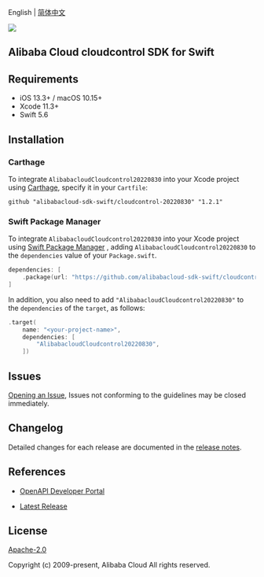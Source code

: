 English | [简体中文](README-CN.md)

![](https://aliyunsdk-pages.alicdn.com/icons/AlibabaCloud.svg)

## Alibaba Cloud cloudcontrol SDK for Swift

## Requirements

- iOS 13.3+ / macOS 10.15+
- Xcode 11.3+
- Swift 5.6

## Installation

### Carthage

To integrate `AlibabacloudCloudcontrol20220830` into your Xcode project using [Carthage](https://github.com/Carthage/Carthage), specify it in your `Cartfile`:

```ogdl
github "alibabacloud-sdk-swift/cloudcontrol-20220830" "1.2.1"
```

### Swift Package Manager

To integrate `AlibabacloudCloudcontrol20220830` into your Xcode project using [Swift Package Manager](https://swift.org/package-manager/) , adding `AlibabacloudCloudcontrol20220830` to the `dependencies` value of your `Package.swift`.

```swift
dependencies: [
    .package(url: "https://github.com/alibabacloud-sdk-swift/cloudcontrol-20220830.git", from: "1.2.1")
]
```

In addition, you also need to add `"AlibabacloudCloudcontrol20220830"` to the `dependencies` of the `target`, as follows:

```swift
.target(
    name: "<your-project-name>",
    dependencies: [
        "AlibabacloudCloudcontrol20220830",
    ])
```

## Issues

[Opening an Issue](https://github.com/alibabacloud-sdk-swift/cloudcontrol-20220830/issues/new), Issues not conforming to the guidelines may be closed immediately.

## Changelog

Detailed changes for each release are documented in the [release notes](./ChangeLog.txt).

## References

* [OpenAPI Developer Portal](https://next.api.alibabacloud.com/home)
- [Latest Release](https://github.com/alibabacloud-sdk-swift/cloudcontrol-20220830)

## License

[Apache-2.0](http://www.apache.org/licenses/LICENSE-2.0)

Copyright (c) 2009-present, Alibaba Cloud All rights reserved.
